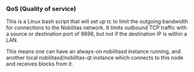 ### QoS (Quality of service) ###

This is a Linux bash script that will set up tc to limit the outgoing bandwidth for connections to the Nobilitas network. It limits outbound TCP traffic with a source or destination port of 9898, but not if the destination IP is within a LAN.

This means one can have an always-on nobilitasd instance running, and another local nobilitasd/nobilitas-qt instance which connects to this node and receives blocks from it.
